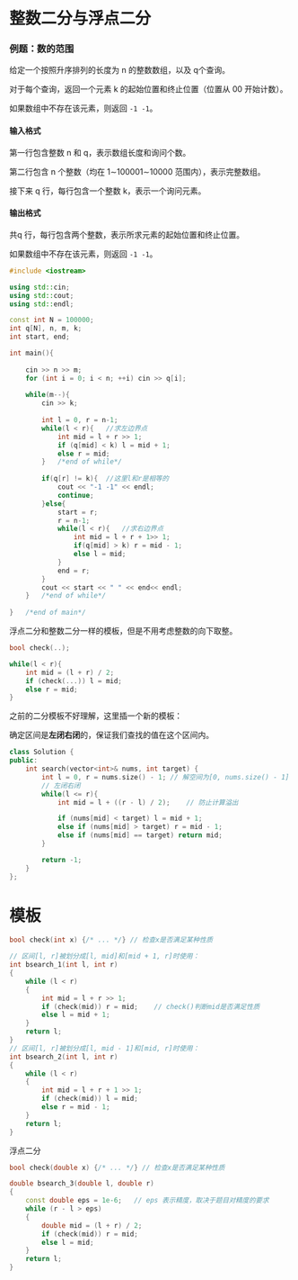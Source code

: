# 整数二分与浮点二分



### 例题：数的范围

给定一个按照升序排列的长度为 n 的整数数组，以及 q个查询。

对于每个查询，返回一个元素 k 的起始位置和终止位置（位置从 00 开始计数）。

如果数组中不存在该元素，则返回 `-1 -1`。

#### 输入格式

第一行包含整数 n 和 q，表示数组长度和询问个数。

第二行包含 n 个整数（均在 1∼100001∼10000 范围内），表示完整数组。

接下来 q 行，每行包含一个整数 k，表示一个询问元素。

#### 输出格式

共q 行，每行包含两个整数，表示所求元素的起始位置和终止位置。

如果数组中不存在该元素，则返回 `-1 -1`。

```c++
#include <iostream>

using std::cin;
using std::cout;
using std::endl;

const int N = 100000;
int q[N], n, m, k;
int start, end;

int main(){
    
	cin >> n >> m;
	for (int i = 0; i < n; ++i) cin >> q[i];
    
    while(m--){
        cin >> k;
        
        int l = 0, r = n-1;
        while(l < r){	//求左边界点
            int mid = l + r >> 1;
            if (q[mid] < k) l = mid + 1;
            else r = mid;
        }	/*end of while*/
        
        if(q[r] != k){	//这里l和r是相等的
            cout << "-1 -1" << endl;
            continue;
        }else{
            start = r;
            r = n-1;
            while(l < r){	//求右边界点
                int mid = l + r + 1>> 1;
                if(q[mid] > k) r = mid - 1;
                else l = mid;
            }
            end = r;
        }
        cout << start << " " << end<< endl;
    }	/*end of while*/
    
}	/*end of main*/
```

浮点二分和整数二分一样的模板，但是不用考虑整数的向下取整。

```c++
bool check(..);

while(l < r){
	int mid = (l + r) / 2;
    if (check(...)) l = mid;
    else r = mid;
}
```



之前的二分模板不好理解，这里插一个新的模板：

确定区间是**左闭右闭**的，保证我们查找的值在这个区间内。

```c++
class Solution {
public:
    int search(vector<int>& nums, int target) {
        int l = 0, r = nums.size() - 1;	// 解空间为[0, nums.size() - 1]
        // 左闭右闭
        while(l <= r){
            int mid = l + ((r - l) / 2);	// 防止计算溢出

            if (nums[mid] < target) l = mid + 1;
            else if (nums[mid] > target) r = mid - 1;
            else if (nums[mid] == target) return mid;
        }

        return -1;
    }
};
```

# 模板

```c++
bool check(int x) {/* ... */} // 检查x是否满足某种性质

// 区间[l, r]被划分成[l, mid]和[mid + 1, r]时使用：
int bsearch_1(int l, int r)
{
    while (l < r)
    {
        int mid = l + r >> 1;
        if (check(mid)) r = mid;    // check()判断mid是否满足性质
        else l = mid + 1;
    }
    return l;
}
// 区间[l, r]被划分成[l, mid - 1]和[mid, r]时使用：
int bsearch_2(int l, int r)
{
    while (l < r)
    {
        int mid = l + r + 1 >> 1;
        if (check(mid)) l = mid;
        else r = mid - 1;
    }
    return l;
}

```

浮点二分

```c++
bool check(double x) {/* ... */} // 检查x是否满足某种性质

double bsearch_3(double l, double r)
{
    const double eps = 1e-6;   // eps 表示精度，取决于题目对精度的要求
    while (r - l > eps)
    {
        double mid = (l + r) / 2;
        if (check(mid)) r = mid;
        else l = mid;
    }
    return l;
}
```

